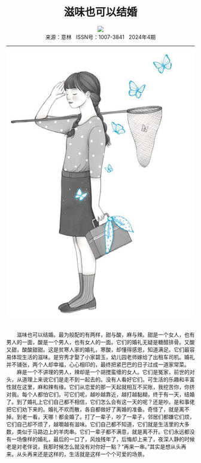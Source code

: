 # <center>滋味也可以结婚</center> 

<div align=center><img src="https://raw.githubusercontent.com/leaguecn/magazines/main/img_authors/%d7%f7%d5%df%a3%ba%b1%cf%b7%c9%d3%ee.jpg"></div> 

<center>来源：意林   ISSN号：1007-3841   2024年4期</center> 


* * *


![](https://raw.githubusercontent.com/leaguecn/magazines/main/img/yili20240412-1-l.jpg)

  
<br>　　滋味也可以结婚。最为般配的有两样，甜与酸，麻与辣。甜是一个女人，也有男人的一面，酸是一个男人，也有女人的一面。它们的婚礼无疑是糖醋排骨。又酸又甜，酸酸甜甜。这是贫寒人家的婚礼，寒酸，却懂得感恩，知道满足。它们最容易体现生活的滋味。是穷秀才娶了小家碧玉，幼儿园老师嫁给了出租车司机。婚礼并不铺张，两个人却幸福，心心相印的，最终把紧巴巴的日子过成一道家常菜。  
　　麻是一个不讲理的男人，辣却是一个胡搅蛮缠的女人。它们是冤家，前世的对头，从道理上来说它们是走不到一起去的。没有人看好它们。可生活的乐趣和丰富性就在这里，麻和辣有缘。它们从恋爱的那一天起就相互不买账，我挖苦你，你挤对我。每个人都怕它们。可它们呢，越吵越靠近，越打越黏糊，终于有一天，结婚了。到了婚礼上它们自己都不相信，它们怎么会有这一天的呢？还是吵。是和事佬把它们劝下来的。婚礼不欢而散，各自都做好了离婚的准备。奇怪了，就是离不掉。到老一看，天哪！都金婚了。打了一辈子，吵了一辈子，邻居们都嫌它们烦，它们自己却不烦了，越嚼越有滋味。它们自己都不知道，它们就是生活里的大多数，类似于马路边上的羊肉串。它们一辈子都不满意，就是离不开。它们永远都没有一场像样的婚礼，最后的一口了，风烛残年了，后悔却上来了，夜深人静的时候老是对老伴说，我那时候怎么就没有对你好一點？“再来一串。”其实是想从头再来。从头再来还是这样的，生活就是这样一个个可爱的场景。